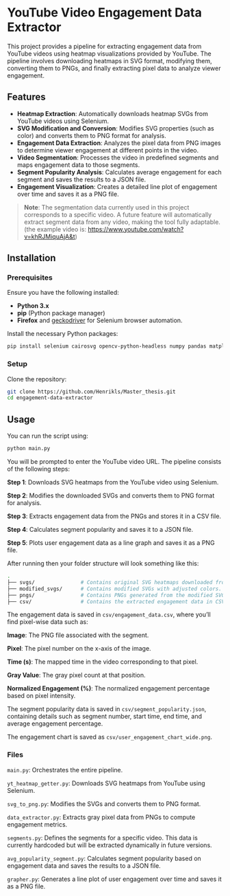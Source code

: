 # YouTube Video Engagement Data Extractor

This project provides a pipeline for extracting engagement data from YouTube videos using heatmap visualizations provided by YouTube. The pipeline involves downloading heatmaps in SVG format, modifying them, converting them to PNGs, and finally extracting pixel data to analyze viewer engagement.

## Features

- **Heatmap Extraction**: Automatically downloads heatmap SVGs from YouTube videos using Selenium.
- **SVG Modification and Conversion**: Modifies SVG properties (such as color) and converts them to PNG format for analysis.
- **Engagement Data Extraction**: Analyzes the pixel data from PNG images to determine viewer engagement at different points in the video.
- **Video Segmentation**: Processes the video in predefined segments and maps engagement data to those segments.
- **Segment Popularity Analysis**: Calculates average engagement for each segment and saves the results to a JSON file.
- **Engagement Visualization**: Creates a detailed line plot of engagement over time and saves it as a PNG file.

> **Note**: The segmentation data currently used in this project corresponds to a specific video. A future feature will automatically extract segment data from any video, making the tool fully adaptable. (the example video is: https://www.youtube.com/watch?v=khRJMiquAjA&t)

## Installation

### Prerequisites

Ensure you have the following installed:

- **Python 3.x**
- **pip** (Python package manager)
- **Firefox** and [geckodriver](https://github.com/mozilla/geckodriver/releases) for Selenium browser automation.

Install the necessary Python packages:

```bash
pip install selenium cairosvg opencv-python-headless numpy pandas matplotlib
```

### Setup
Clone the repository:
```bash
git clone https://github.com/Henrikls/Master_thesis.git
cd engagement-data-extractor
```

## Usage
You can run the script using:
```bash
python main.py
```
You will be prompted to enter the YouTube video URL. The pipeline consists of the following steps: 

**Step 1**: Downloads SVG heatmaps from the YouTube video using Selenium. 

**Step 2**: Modifies the downloaded SVGs and converts them to PNG format for analysis. 

**Step 3**: Extracts engagement data from the PNGs and stores it in a CSV file.

**Step 4**: Calculates segment popularity and saves it to a JSON file.

**Step 5**: Plots user engagement data as a line graph and saves it as a PNG file.

After running then your folder structure will look something like this:

```bash
.
├── svgs/               # Contains original SVG heatmaps downloaded from YouTube.
├── modified_svgs/      # Contains modified SVGs with adjusted colors.
├── pngs/               # Contains PNGs generated from the modified SVGs.
├── csv/                # Contains the extracted engagement data in CSV format.
```

The engagement data is saved in `csv/engagement_data.csv`, where you’ll find pixel-wise data such as:  

**Image**: The PNG file associated with the segment. 

**Pixel**: The pixel number on the x-axis of the image. 

**Time (s)**: The mapped time in the video corresponding to that pixel. 

**Gray Value**: The gray pixel count at that position. 

**Normalized Engagement (%)**: The normalized engagement percentage based on pixel intensity.

The segment popularity data is saved in `csv/segment_popularity.json`, containing details such as segment number, start time, end time, and average engagement percentage.

The engagement chart is saved as `csv/user_engagement_chart_wide.png`.

### Files 
`main.py`: Orchestrates the entire pipeline. 

`yt_heatmap_getter.py`: Downloads SVG heatmaps from YouTube using Selenium. 

`svg_to_png.py`: Modifies the SVGs and converts them to PNG format. 

`data_extractor.py`: Extracts gray pixel data from PNGs to compute engagement metrics. 

`segments.py`: Defines the segments for a specific video. This data is currently hardcoded but will be extracted dynamically in future versions.

`avg_popularity_segment.py`: Calculates segment popularity based on engagement data and saves the results to a JSON file.

`grapher.py`: Generates a line plot of user engagement over time and saves it as a PNG file.
